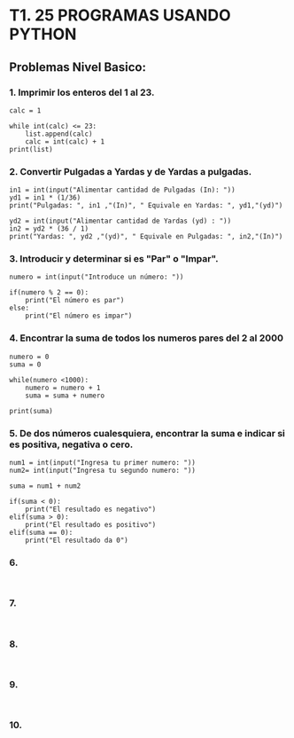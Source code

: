 # T1. 25 PROGRAMAS USANDO PYTHON

## Problemas Nivel Basico:

### 1. Imprimir los enteros del 1 al 23.
```
calc = 1

while int(calc) <= 23:
    list.append(calc)
    calc = int(calc) + 1
print(list)
```

### 2. Convertir Pulgadas a Yardas y de Yardas a pulgadas.
```
in1 = int(input("Alimentar cantidad de Pulgadas (In): "))
yd1 = in1 * (1/36)
print("Pulgadas: ", in1 ,"(In)", " Equivale en Yardas: ", yd1,"(yd)")

yd2 = int(input("Alimentar cantidad de Yardas (yd) : "))
in2 = yd2 * (36 / 1)
print("Yardas: ", yd2 ,"(yd)", " Equivale en Pulgadas: ", in2,"(In)")
```

### 3. Introducir y determinar si es "Par" o "Impar".
```
numero = int(input("Introduce un número: "))

if(numero % 2 == 0):
    print("El número es par")
else:
    print("El número es impar")
```

### 4. Encontrar la suma de todos los numeros pares del 2 al 2000
```
numero = 0
suma = 0

while(numero <1000):
    numero = numero + 1
    suma = suma + numero

print(suma)
```

### 5. De dos números cualesquiera, encontrar la suma e indicar si es positiva, negativa o cero. 
```
num1 = int(input("Ingresa tu primer numero: "))
num2= int(input("Ingresa tu segundo numero: "))

suma = num1 + num2

if(suma < 0):
    print("El resultado es negativo")
elif(suma > 0):
    print("El resultado es positivo")
elif(suma == 0):
    print("El resultado da 0")
```

### 6.  
```


```

### 7.  
```


```

### 8.  
```


```

### 9.  
```


```

### 10.  
```


```



